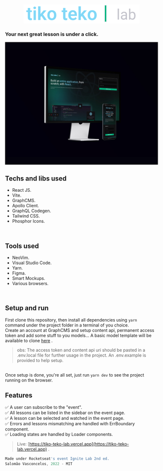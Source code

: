 <p align="center">
  <img src="./src/assets/tiko-teko-logo.svg" />
</p>

### Your next great lesson is under a click.

<p align="center">
  <img src="./src/assets/readme_mockup.png" />
</p>

## Techs and libs used

- React JS.
- Vite.
- GraphCMS.
- Apollo Client.
- GraphQL Codegen.
- Tailwind CSS.
- Phosphor Icons.
<br/>

## Tools used

- NeoVim.
- Visual Studio Code.
- Yarn.
- Figma.
- Smart Mockups.
- Various browsers.
<br/>

## Setup and run

First clone this repository, then install all dependencies using `yarn` command under the project folder in a terminal of you choice.
<br/>
Create an account at GraphCMS and setup content api, permanent access token and add some stuff to you models... A basic model template will be available to clone [here](https://app.graphcms.com/clone/3ee1de4a2d064069a7a6424f449b1197?name=Ignite%20Lab%2002) .<br/>

> obs: The access token and content api uri should be pasted in a .env.local file for further usage in the project. An .env.example is provided to help setup.

<br/>Once setup is done, you're all set, just run `yarn dev` to see the project running on the browser.<br/>

## Features

✅ A user can subscribe to the "event".<br/>
✅ All lessons can be listed in the sidebar on the event page.<br/>
✅ A lesson can be selected and watched in the event page.<br/>
✅ Errors and lessons mismatching are handled with ErrBoundary component.<br/>
✅ Loading states are handled by Loader components.<br/>

> Live: [https://tiko-teko-lab.vercel.app](https://tiko-teko-lab.vercel.app) .

```js
Made under Rocketseat's event Ignite Lab 2nd ed.
Salomão Vasconcelos, 2022 - MIT
```

